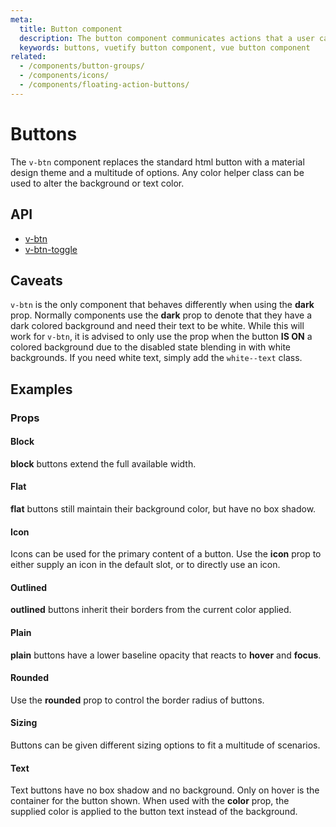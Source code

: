 ```yaml
---
meta:
  title: Button component
  description: The button component communicates actions that a user can take and are typically placed in dialogs, forms, cards and toolbars.
  keywords: buttons, vuetify button component, vue button component
related:
  - /components/button-groups/
  - /components/icons/
  - /components/floating-action-buttons/
---
```


# Buttons

The `v-btn` component replaces the standard html button with a material design theme and a multitude of options. Any color helper class can be used to alter the background or text color. <inline-ad slug="scrimba-buttons" />

<entry-ad />

<!--

## Usage

Buttons in their simplest form contain uppercase text, a slight elevation, hover effect, and a ripple effect on click.

<usage name="v-btn" />

-->

## API

- [v-btn](/api/v-btn)
- [v-btn-toggle](/api/v-btn-toggle)

<api-section page="components/buttons" />

## Caveats

<alert type="warning">

  `v-btn` is the only component that behaves differently when using the **dark** prop. Normally components use the **dark** prop to denote that they have a dark colored background and need their text to be white. While this will work for `v-btn`, it is advised to only use the prop when the button **IS ON** a colored background due to the disabled state blending in with white backgrounds. If you need white text, simply add the `white--text` class.

</alert>

## Examples

### Props

#### Block

**block** buttons extend the full available width.

<example file="v-btn/prop-block" />

#### Flat

**flat** buttons still maintain their background color, but have no box shadow.

<example file="v-btn/prop-flat" />

#### Icon

Icons can be used for the primary content of a button. Use the **icon** prop to either supply an icon in the default slot, or to directly use an icon.

<example file="v-btn/prop-icon" />

<!--

#### Loaders

Using the loading prop, you can notify a user that there is processing taking place. The default behavior is to use a `v-progress-circular` component but this can be customized.

<example file="v-btn/prop-loaders" />

--->

<random-ad />

#### Outlined

**outlined** buttons inherit their borders from the current color applied.

<example file="v-btn/prop-outlined" />

#### Plain

**plain** buttons have a lower baseline opacity that reacts to **hover** and **focus**.

<example file="v-btn/prop-plain" />

#### Rounded

Use the **rounded** prop to control the border radius of buttons.

<example file="v-btn/prop-rounded" />

#### Sizing

Buttons can be given different sizing options to fit a multitude of scenarios.

<example file="v-btn/prop-sizing" />

#### Text

Text buttons have no box shadow and no background. Only on hover is the container for the button shown. When used with the **color** prop, the supplied color is applied to the button text instead of the background.

<example file="v-btn/prop-text" />

<backmatter />
